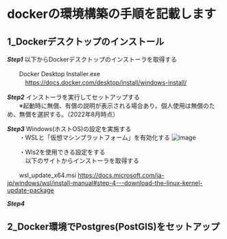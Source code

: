 # dockerの環境構築の手順を記載します
## 1_Dockerデスクトップのインストール  

***Step1*** 以下からDockerデスクトップのインストーラを取得する  

　　Docker Desktop Installer.exe  
　　　https://docs.docker.com/desktop/install/windows-install/  

***Step2*** インストーラを実行してセットアップする  
　　※起動時に無償、有償の説明が表示される場合あり。個人使用は無償のため、無償を選択する。（2022年8月時点）  

***Step3*** Windows(ホストOS)の設定を実施する  
  　　・WSLと「仮想マシンプラットフォーム」を有効化する
![image](https://user-images.githubusercontent.com/115159924/194710488-96ddfb7c-27d7-4bcf-8c11-ae8a58a8fd1c.png)

  　　・Wls2を使用できる設定をする  
    　　　以下のサイトからインストーラを取得する  
       
　　wsl_update_x64.msi
       https://docs.microsoft.com/ja-jp/windows/wsl/install-manual#step-4---download-the-linux-kernel-update-package  
       
***Step4*** 

## 2_Docker環境でPostgres(PostGIS)をセットアップ  
